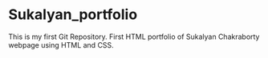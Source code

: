 # Sukalyan_portfolio
This is my first Git Repository.
First HTML portfolio of Sukalyan Chakraborty webpage using HTML and CSS.
